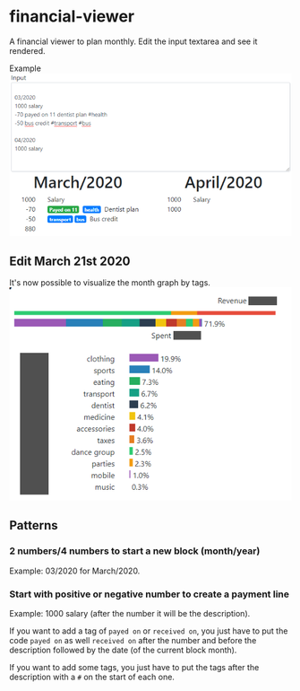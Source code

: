 # financial-viewer

A financial viewer to plan monthly. Edit the input textarea and see it rendered.

Example  
![Example](img/example.png)

## Edit March 21st 2020

It's now possible to visualize the month graph by tags.
![Month Graph](img/month-graph.png)

## Patterns

### 2 numbers/4 numbers to start a new block (month/year)

Example: 03/2020 for March/2020.

### Start with positive or negative number to create a payment line

Example: 1000 salary (after the number it will be the description).

If you want to add a tag of `payed on` or `received on`, you just have to put the code `payed on` as well `received on` after the number and before the description followed by the date (of the current block month).

If you want to add some tags, you just have to put the tags after the description with a `#` on the start of each one.
